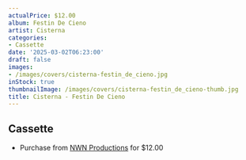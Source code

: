 ```yaml
---
actualPrice: $12.00
album: Festin De Cieno
artist: Cisterna
categories:
- Cassette
date: '2025-03-02T06:23:00'
draft: false
images:
- /images/covers/cisterna-festin_de_cieno.jpg
inStock: true
thumbnailImage: /images/covers/cisterna-festin_de_cieno-thumb.jpg
title: Cisterna - Festin De Cieno
---
```


## Cassette
* Purchase from [NWN Productions](http://shop.nwnprod.com/index.php?route=product/product&path=73&product_id=21400&sort=pd.name&order=ASC) for $12.00
